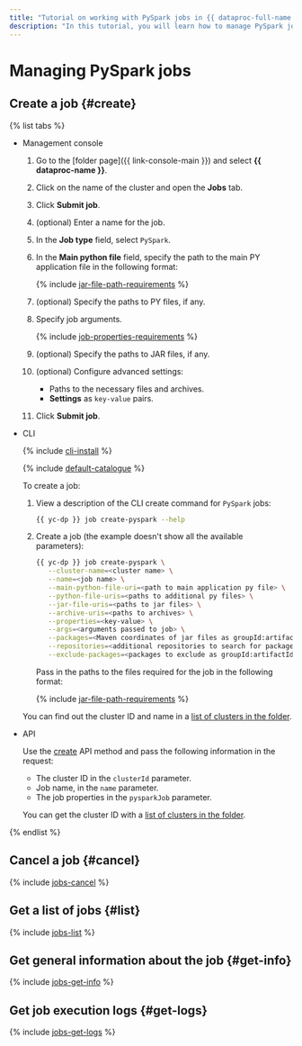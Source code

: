 ```yaml
---
title: "Tutorial on working with PySpark jobs in {{ dataproc-full-name }}"
description: "In this tutorial, you will learn how to manage PySpark jobs in {{ dataproc-full-name }}."
---
```


# Managing PySpark jobs

## Create a job {#create}

{% list tabs %}

- Management console

   1. Go to the [folder page]({{ link-console-main }}) and select **{{ dataproc-name }}**.
   1. Click on the name of the cluster and open the **Jobs** tab.
   1. Click **Submit job**.
   1. (optional) Enter a name for the job.
   1. In the **Job type** field, select `PySpark`.
   1. In the **Main python file** field, specify the path to the main PY application file in the following format:

      {% include [jar-file-path-requirements](../../_includes/data-proc/jar-file-path-requirements.md) %}

   1. (optional) Specify the paths to PY files, if any.
   1. Specify job arguments.

      {% include [job-properties-requirements](../../_includes/data-proc/job-properties-requirements.md) %}

   1. (optional) Specify the paths to JAR files, if any.
   1. (optional) Configure advanced settings:
      * Paths to the necessary files and archives.
      * **Settings** as `key-value` pairs.
   1. Click **Submit job**.

- CLI

   {% include [cli-install](../../_includes/cli-install.md) %}

   {% include [default-catalogue](../../_includes/default-catalogue.md) %}

   To create a job:

   1. View a description of the CLI create command for `PySpark` jobs:

      ```bash
      {{ yc-dp }} job create-pyspark --help
      ```

   1. Create a job (the example doesn't show all the available parameters):

      ```bash
      {{ yc-dp }} job create-pyspark \
         --cluster-name=<cluster name> \
         --name=<job name> \
         --main-python-file-uri=<path to main application py file> \
         --python-file-uris=<paths to additional py files> \
         --jar-file-uris=<paths to jar files> \
         --archive-uris=<paths to archives> \
         --properties=<key-value> \
         --args=<arguments passed to job> \
         --packages=<Maven coordinates of jar files as groupId:artifactId:version> \
         --repositories=<additional repositories to search for packages> \
         --exclude-packages=<packages to exclude as groupId:artifactId>
      ```

      Pass in the paths to the files required for the job in the following format:

      {% include [jar-file-path-requirements](../../_includes/data-proc/jar-file-path-requirements.md) %}

   You can find out the cluster ID and name in a [list of clusters in the folder](./cluster-list.md#list).

- API

   Use the [create](../api-ref/Job/create) API method and pass the following information in the request:

   * The cluster ID in the `clusterId` parameter.
   * Job name, in the `name` parameter.
   * The job properties in the `pysparkJob` parameter.

   You can get the cluster ID with a [list of clusters in the folder](./cluster-list.md#list).

{% endlist %}

## Cancel a job {#cancel}

{% include [jobs-cancel](../../_includes/data-proc/jobs-cancel.md) %}

## Get a list of jobs {#list}

{% include [jobs-list](../../_includes/data-proc/jobs-list.md) %}

## Get general information about the job {#get-info}

{% include [jobs-get-info](../../_includes/data-proc/jobs-get-info.md) %}


## Get job execution logs {#get-logs}

{% include [jobs-get-logs](../../_includes/data-proc/jobs-get-logs.md) %}

